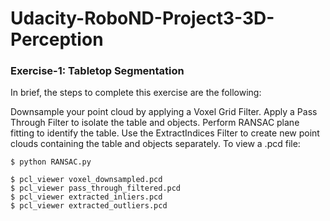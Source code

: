 # Udacity-RoboND-Project3-3D-Perception

### Exercise-1: Tabletop Segmentation

In brief, the steps to complete this exercise are the following:

Downsample your point cloud by applying a Voxel Grid Filter.
Apply a Pass Through Filter to isolate the table and objects.
Perform RANSAC plane fitting to identify the table.
Use the ExtractIndices Filter to create new point clouds containing the table and objects separately.
To view a .pcd file:

    $ python RANSAC.py

    $ pcl_viewer voxel_downsampled.pcd
    $ pcl_viewer pass_through_filtered.pcd
    $ pcl_viewer extracted_inliers.pcd
    $ pcl_viewer extracted_outliers.pcd

